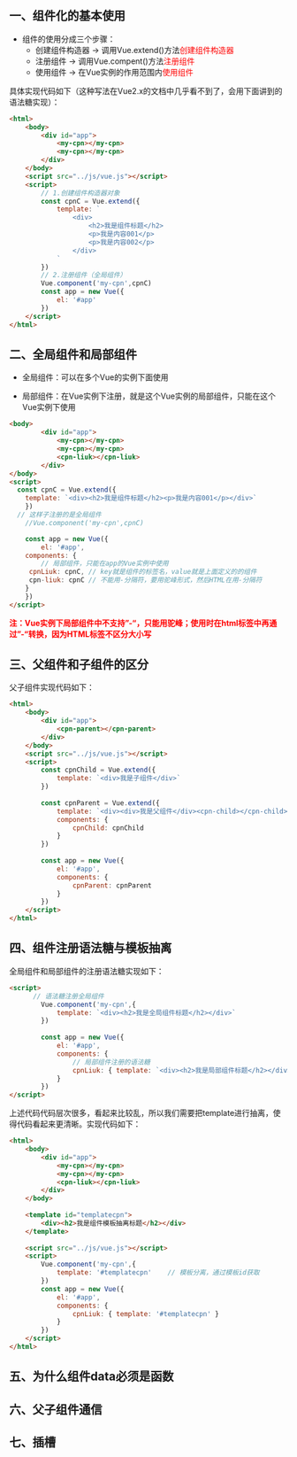 ## 一、组件化的基本使用

- 组件的使用分成三个步骤：
  - 创建组件构造器  ->  调用Vue.extend()方法<font color="red">创建组件构造器</font >
  - 注册组件              ->  调用Vue.compent()方法<font color="red">注册组件</font>
  - 使用组件              ->  在Vue实例的作用范围内<font color="red">使用组件</font>

具体实现代码如下（这种写法在Vue2.x的文档中几乎看不到了，会用下面讲到的语法糖实现）：

```html
<html>
	<body>
		<div id="app">
			<my-cpn></my-cpn>
			<my-cpn></my-cpn>
		</div>
	</body>
	<script src="../js/vue.js"></script>
	<script>
		// 1.创建组件构造器对象
		const cpnC = Vue.extend({
			template: `
				<div>
					<h2>我是组件标题</h2>
					<p>我是内容001</p>
					<p>我是内容002</p>
				</div>
			`
		})
		// 2.注册组件（全局组件）
		Vue.component('my-cpn',cpnC)
		const app = new Vue({
			el: '#app'
		})
	</script>
</html>
```



## 二、全局组件和局部组件

- 全局组件：可以在多个Vue的实例下面使用

- 局部组件：在Vue实例下注册，就是这个Vue实例的局部组件，只能在这个Vue实例下使用

```html
<body>
		<div id="app">
			<my-cpn></my-cpn>
			<my-cpn></my-cpn>
			<cpn-liuk></cpn-liuk>
		</div>
</body>
<script>
  const cpnC = Vue.extend({
  	template: `<div><h2>我是组件标题</h2><p>我是内容001</p></div>`
	})
  // 这样子注册的是全局组件
	//Vue.component('my-cpn',cpnC)

	const app = new Vue({
		el: '#app',
  	components: {
    	// 局部组件，只能在app的Vue实例中使用
   	 cpnLiuk: cpnC, // key就是组件的标签名，value就是上面定义的的组件
     cpn-liuk: cpnC // 不能用-分隔符，要用驼峰形式，然后HTML在用-分隔符
  	}
	})
</script>
```

**<font color="red">注：Vue实例下局部组件中不支持”-“，只能用驼峰；使用时在html标签中再通过”-“转换，因为HTML标签不区分大小写</font>**



## 三、父组件和子组件的区分

父子组件实现代码如下：

```html
<html>
	<body>
		<div id="app">
			<cpn-parent></cpn-parent>
		</div>
	</body>
	<script src="../js/vue.js"></script>
	<script>
		const cpnChild = Vue.extend({
			template: `<div>我是子组件</div>`
		})
		
		const cpnParent = Vue.extend({
			template: `<div><div>我是父组件</div><cpn-child></cpn-child></div>`,
			components: {
				cpnChild: cpnChild
			}
		})
		
		const app = new Vue({
			el: '#app',
			components: {
				cpnParent: cpnParent
			}
		})
	</script>
</html>
```



## 四、组件注册语法糖与模板抽离

全局组件和局部组件的注册语法糖实现如下：

```html
<script>
	  // 语法糖注册全局组件
		Vue.component('my-cpn',{
			template: `<div><h2>我是全局组件标题</h2></div>`
		})
		
		const app = new Vue({
			el: '#app',
			components: {
				// 局部组件注册的语法糖
				cpnLiuk: { template: `<div><h2>我是局部组件标题</h2></div>` }
			}
		})
</script>
```



上述代码代码层次很多，看起来比较乱，所以我们需要把template进行抽离，使得代码看起来更清晰。实现代码如下：

```html
<html>
	<body>
		<div id="app">
			<my-cpn></my-cpn>
			<my-cpn></my-cpn>
			<cpn-liuk></cpn-liuk>
		</div>
	</body>
  
	<template id="templatecpn">
		<div><h2>我是组件模板抽离标题</h2></div>
	</template>
  
	<script src="../js/vue.js"></script>
	<script>
		Vue.component('my-cpn',{
			template: '#templatecpn'	// 模板分离，通过模板id获取
		})
		const app = new Vue({
			el: '#app',
			components: {
				cpnLiuk: { template: '#templatecpn' }
			}
		})
	</script>
</html>
```



## 五、为什么组件data必须是函数



## 六、父子组件通信





## 七、插槽